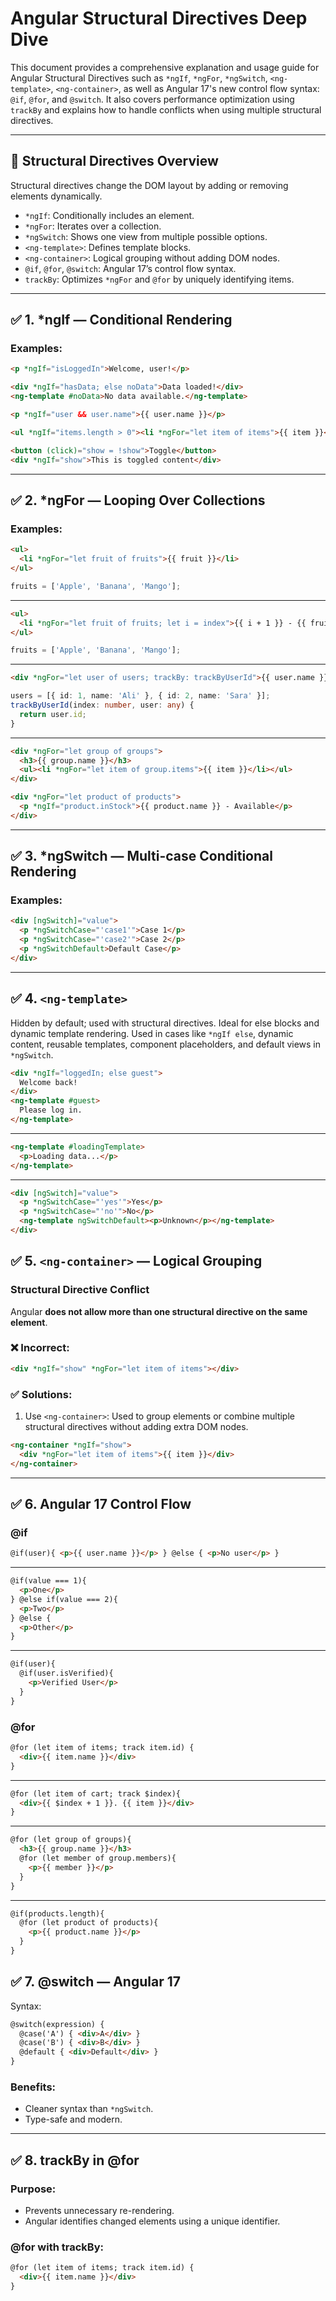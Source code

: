 # Angular Structural Directives Deep Dive

This document provides a comprehensive explanation and usage guide for Angular Structural Directives such as `*ngIf`, `*ngFor`, `*ngSwitch`, `<ng-template>`, `<ng-container>`, as well as Angular 17's new control flow syntax: `@if`, `@for`, and `@switch`. It also covers performance optimization using `trackBy` and explains how to handle conflicts when using multiple structural directives.

---

## 🔧 Structural Directives Overview

Structural directives change the DOM layout by adding or removing elements dynamically.

- `*ngIf`: Conditionally includes an element.
- `*ngFor`: Iterates over a collection.
- `*ngSwitch`: Shows one view from multiple possible options.
- `<ng-template>`: Defines template blocks.
- `<ng-container>`: Logical grouping without adding DOM nodes.
- `@if`, `@for`, `@switch`: Angular 17’s control flow syntax.
- `trackBy`: Optimizes `*ngFor` and `@for` by uniquely identifying items.

---

## ✅ 1. *ngIf — Conditional Rendering

### Examples:

```html
<p *ngIf="isLoggedIn">Welcome, user!</p>
```

```html
<div *ngIf="hasData; else noData">Data loaded!</div>
<ng-template #noData>No data available.</ng-template>
```

```html
<p *ngIf="user && user.name">{{ user.name }}</p>
```

```html
<ul *ngIf="items.length > 0"><li *ngFor="let item of items">{{ item }}</li></ul>
```

```html
<button (click)="show = !show">Toggle</button>
<div *ngIf="show">This is toggled content</div>
```

---
## ✅ 2. *ngFor — Looping Over Collections

### Examples:

```html
<ul>
  <li *ngFor="let fruit of fruits">{{ fruit }}</li>
</ul>
```
```ts
fruits = ['Apple', 'Banana', 'Mango'];
```
---

```html
<ul>
  <li *ngFor="let fruit of fruits; let i = index">{{ i + 1 }} - {{ fruit }}</li>
</ul>
```
```ts
fruits = ['Apple', 'Banana', 'Mango'];
```
---

```html
<div *ngFor="let user of users; trackBy: trackByUserId">{{ user.name }}</div>
```
```ts
users = [{ id: 1, name: 'Ali' }, { id: 2, name: 'Sara' }];
trackByUserId(index: number, user: any) {
  return user.id;
}
```
---

```html
<div *ngFor="let group of groups">
  <h3>{{ group.name }}</h3>
  <ul><li *ngFor="let item of group.items">{{ item }}</li></ul>
</div>
```

```html
<div *ngFor="let product of products">
  <p *ngIf="product.inStock">{{ product.name }} - Available</p>
</div>
```

---


## ✅ 3. *ngSwitch — Multi-case Conditional Rendering

### Examples:
```html
<div [ngSwitch]="value">
  <p *ngSwitchCase="'case1'">Case 1</p>
  <p *ngSwitchCase="'case2'">Case 2</p>
  <p *ngSwitchDefault>Default Case</p>
</div>
```


---

## ✅ 4. `<ng-template>` 
Hidden by default; used with structural directives.
Ideal for else blocks and dynamic template rendering.
Used in cases like `*ngIf else`, dynamic content, reusable templates, component placeholders, and default views in `*ngSwitch`.

```html
<div *ngIf="loggedIn; else guest">
  Welcome back!
</div>
<ng-template #guest>
  Please log in.
</ng-template>
```
---
```html
<ng-template #loadingTemplate>
  <p>Loading data...</p>
</ng-template>

```
--- 
```html
<div [ngSwitch]="value">
  <p *ngSwitchCase="'yes'">Yes</p>
  <p *ngSwitchCase="'no'">No</p>
  <ng-template ngSwitchDefault><p>Unknown</p></ng-template>
</div>
```

## ✅ 5. `<ng-container>` — Logical Grouping

### Structural Directive Conflict

Angular **does not allow more than one structural directive on the same element**.

### ❌ Incorrect:
```html
<div *ngIf="show" *ngFor="let item of items"></div>
```

### ✅ Solutions:

1. Use `<ng-container>`: Used to group elements or combine multiple structural directives without adding extra DOM nodes.


```html
<ng-container *ngIf="show">
  <div *ngFor="let item of items">{{ item }}</div>
</ng-container>
```

---

## ✅ 6. Angular 17 Control Flow

### @if

```html
@if(user){ <p>{{ user.name }}</p> } @else { <p>No user</p> }
```
--- 
```html
@if(value === 1){
  <p>One</p>
} @else if(value === 2){
  <p>Two</p>
} @else {
  <p>Other</p>
}
```
---
```html
@if(user){
  @if(user.isVerified){
    <p>Verified User</p>
  }
}
```

### @for

```html
@for (let item of items; track item.id) {
  <div>{{ item.name }}</div>
}
```
---
```html
@for (let item of cart; track $index){
  <div>{{ $index + 1 }}. {{ item }}</div>
}
```
---

```html
@for (let group of groups){
  <h3>{{ group.name }}</h3>
  @for (let member of group.members){
    <p>{{ member }}</p>
  }
}
```
--- 
```html
@if(products.length){
  @for (let product of products){
    <p>{{ product.name }}</p>
  }
}
```


## ✅ 7. @switch — Angular 17

Syntax:
```html
@switch(expression) {
  @case('A') { <div>A</div> }
  @case('B') { <div>B</div> }
  @default { <div>Default</div> }
}
```

### Benefits:
- Cleaner syntax than `*ngSwitch`.
- Type-safe and modern.

---

## ✅ 8. trackBy in @for

### Purpose:
- Prevents unnecessary re-rendering.
- Angular identifies changed elements using a unique identifier.

### @for with trackBy:
```html
@for (let item of items; track item.id) {
  <div>{{ item.name }}</div>
}
```

